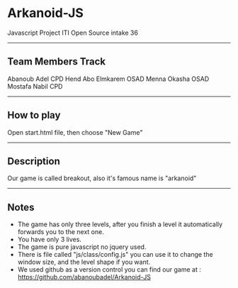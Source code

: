 # Arkanoid-JS
 Javascript Project
 ITI Open Source intake 36

----------------
Team Members 			Track
----------------

 Abanoub Adel 			CPD
 Hend Abo Elmkarem		OSAD
 Menna Okasha			OSAD
 Mostafa Nabil			CPD

----------------
How to play
----------------

 Open start.html file, then choose "New Game"

----------------
Description
---------------- 

 Our game is called breakout, also it's famous name is "arkanoid"

----------------
Notes
----------------

 - The game has only three levels, after you finish a level it automatically forwards you to the next one.
 - You have only 3 lives.
 - The game is pure javascript no jquery used.
 - There is file called "js/class/config.js" you can use it to change the window size, and the level shape if you want.
 - We used github as a version control you can find our game at : https://github.com/abanoubadel/Arkanoid-JS


